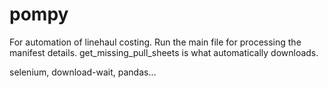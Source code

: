 # pompy
For automation of linehaul costing. Run the main file for processing the manifest details. get_missing_pull_sheets is what automatically downloads.

selenium, download-wait, pandas...

